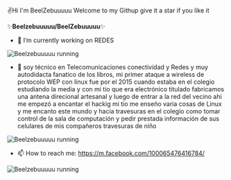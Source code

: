✌️Hi I'm BeelZebuuuuu Welcome to my Githup give it a star if you like it


✨**Beelzebuuuuu/BeelZebuuuuu**✨


- 🔭 I’m currently working on REDES 

![Beelzebuuuuu running](https://www.computerworld.es/archivos/201401/cisco-datacenter2.jpg)

- 🌱 soy técnico en Telecomunicaciones conectividad y Redes y muy autodidacta fanatico de los libros, mi primer ataque a wireless de protocolo WEP con linux fue por el 2015 cuando estaba en el colegio estudiando la media y con mi tio que era electrónico titulado fabricamos una antena direcional artesanal y luego de entrar a la red del vecino ahi me empezó a encantar el hackig mi tio me enseño varia cosas de Linux y me encanto este mundo y hacia travesuras en el colegio como tomar control de la sala de computación y pedir prestada información de sus celulares de mis compañeros travesuras de niño

![Beelzebuuuuu running](https://computerworldmexico.com.mx/wp-content/uploads/2020/02/computacion-cuantica.jpg)

- 📫 How to reach me: https://m.facebook.com/100065476416784/  
 
![Beelzebuuuuu running](https://blog.ehcgroup.io/wp-content/uploads/2019/06/pelis.jpg)

